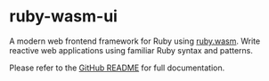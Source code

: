 # ruby-wasm-ui

A modern web frontend framework for Ruby using [ruby.wasm](https://github.com/ruby/ruby.wasm). Write reactive web applications using familiar Ruby syntax and patterns.

Please refer to the [GitHub README](https://github.com/t0yohei/ruby-wasm-ui#readme) for full documentation.
